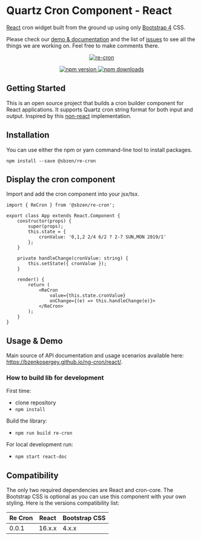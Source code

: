 # Quartz Cron Component - React

[React](https://reactjs.org/) cron widget built from the ground up using only [Bootstrap 4](https://getbootstrap.com/) CSS.

Please check our [demo & documentation](https://bzenkosergey.github.io/ng-cron/react/) and the list of
[issues](https://github.com/bzenkosergey/ng-cron/issues) to see all the things we are working on. Feel free to make comments there.

<p align="center">
	<a href="https://bzenkosergey.github.io/ng-cron/react/">
		<img
			style="max-width:200px"
			src="https://bzenkosergey.github.io/ng-cron/react/assets/logo.png"
			alt="re-cron">
	</a>
</p>

<p align="center">
	<a href="https://badge.fury.io/js/%40sbzen%2Fre-cron">
		<img
			src="https://badge.fury.io/js/%40sbzen%2Fre-cron.svg"
			alt="npm version">
	</a>
	<a href="https://npmjs.org/%40sbzen%2Fre-cron">
		<img
			src="https://img.shields.io/npm/dm/%40sbzen%2Fre-cron.svg"
			alt="npm downloads">
	</a>
</p>

## Getting Started

This is an open source project that builds a cron builder component for React applications.
It supports Quartz cron string format for both input and output.
Inspired by this [non-react](https://www.freeformatter.com/cron-expression-generator-quartz.html) implementation.

## Installation
You can use either the npm or yarn command-line tool to install packages.
```
npm install --save @sbzen/re-cron
```

## Display the cron component
Import and add the cron component into your jsx/tsx.

```
import { ReCron } from '@sbzen/re-cron';

export class App extends React.Component {
    constructor(props) {
        super(props);
        this.state = {
            cronValue: '0,1,2 2/4 6/2 ? 2-7 SUN,MON 2019/1'
        };
    }

    private handleChange(cronValue: string) {
        this.setState({ cronValue });
    }

    render() {
        return (
			<ReCron
				value={this.state.cronValue}
				onChange={(e) => this.handleChange(e)}>
			</ReCron>
        );
    }
}
```

## Usage & Demo
Main source of API documentation and usage scenarios available here: https://bzenkosergey.github.io/ng-cron/react/.

### How to build lib for development

First time:
 - clone repository
 - `npm install`

Build the library:
 - `npm run build re-cron`

For local development run:
 - `npm start react-doc`

## Compatibility

The only two required dependencies are React and cron-core.
The Bootstrap CSS is optional as you can use this component with your own styling.
Here is the versions compatibility list:

| Re Cron          |    React    |  Bootstrap CSS |
| -------------    | ------------- | -------------- |
| 0.0.1            | 16.x.x         | 4.x.x          |
